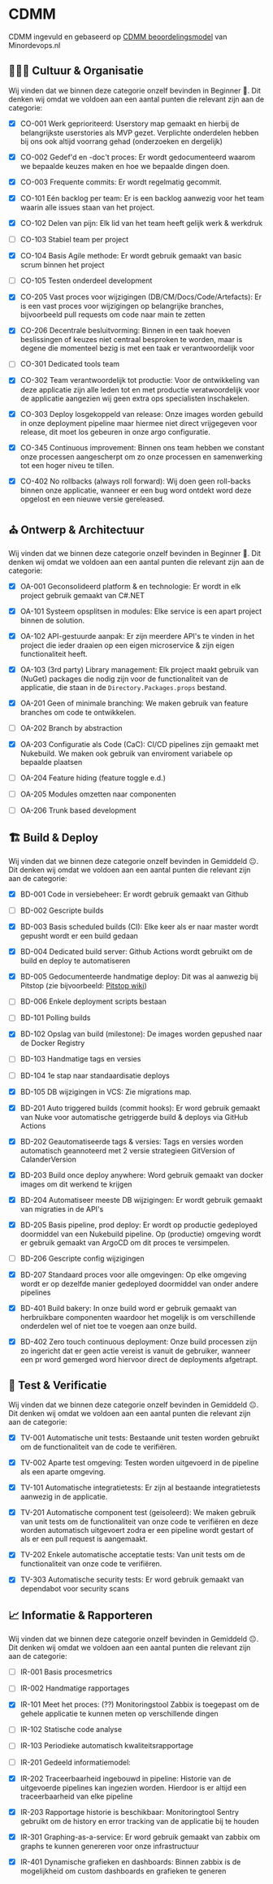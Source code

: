 # CDMM

CDMM ingevuld en gebaseerd op [CDMM beoordelingsmodel](https://minordevops.nl/beoordelingsmodel-groep.html) van Minordevops.nl

## 🧑‍🤝‍🧑 Cultuur & Organisatie

Wij vinden dat we binnen deze categorie onzelf bevinden in Beginner 🥱. Dit denken wij omdat we voldoen aan een aantal punten die relevant zijn aan de categorie:

- [x] CO-001 Werk geprioriteerd: Userstory map gemaakt en hierbij de belangrijkste userstories als MVP gezet. Verplichte onderdelen hebben bij ons ook altijd voorrang gehad (onderzoeken en dergelijk)
- [x] CO-002 Gedef'd en -doc't proces: Er wordt gedocumenteerd waarom we bepaalde keuzes maken en hoe we bepaalde dingen doen.
- [x] CO-003 Frequente commits: Er wordt regelmatig gecommit.

- [x] CO-101 Eén backlog per team: Er is een backlog aanwezig voor het team waarin alle issues staan van het project.
- [x] CO-102 Delen van pijn: Elk lid van het team heeft gelijk werk & werkdruk
- [ ] CO-103 Stabiel team per project
- [x] CO-104 Basis Agile methode: Er wordt gebruik gemaakt van basic scrum binnen het project
- [ ] CO-105 Testen onderdeel development

- [x] CO-205 Vast proces voor wijzigingen (DB/CM/Docs/Code/Artefacts): Er is een vast proces voor wijzigingen op belangrijke branches, bijvoorbeeld pull requests om code naar main te zetten
- [x] CO-206 Decentrale besluitvorming: Binnen in een taak hoeven beslissingen of keuzes niet centraal besproken te worden, maar is degene die momenteel bezig is met een taak er verantwoordelijk voor

- [ ] CO-301 Dedicated tools team
- [x] CO-302 Team verantwoordelijk tot productie: Voor de ontwikkeling van deze applicatie zijn alle leden tot en met productie veratwoordelijk voor de applicatie aangezien wij geen extra ops specialisten inschakelen.
- [x] CO-303 Deploy losgekoppeld van release: Onze images worden gebuild in onze deployment pipeline maar hiermee niet direct vrijgegeven voor release, dit moet los gebeuren in onze argo configuratie.
- [x] CO-345 Continuous improvement: Binnen ons team hebben we constant onze processen aangescherpt om zo onze processen en samenwerking tot een hoger niveu te tillen.

- [x] CO-402 No rollbacks (always roll forward): Wij doen geen roll-backs binnen onze applicatie, wanneer er een bug word ontdekt word deze opgelost en een nieuwe versie gereleased.

## ⛪ Ontwerp & Architectuur

Wij vinden dat we binnen deze categorie onzelf bevinden in Beginner 🥱. Dit denken wij omdat we voldoen aan een aantal punten die relevant zijn aan de categorie:

- [x] OA-001 Geconsolideerd platform & en technologie: Er wordt in elk project gebruik gemaakt van C#.NET

- [x] OA-101 Systeem opsplitsen in modules: Elke service is een apart project binnen de solution.
- [x] OA-102 API-gestuurde aanpak: Er zijn meerdere API's te vinden in het project die ieder draaien op een eigen microservice & zijn eigen functionaliteit heeft.
- [x] OA-103 (3rd party) Library management: Elk project maakt gebruik van (NuGet) packages die nodig zijn voor de functionaliteit van de applicatie, die staan in de `Directory.Packages.props` bestand.

- [x] OA-201 Geen of minimale branching: We maken gebruik van feature branches om code te ontwikkelen.
- [ ] OA-202 Branch by abstraction
- [x] OA-203 Configuratie als Code (CaC): CI/CD pipelines zijn gemaakt met Nukebuild. We maken ook gebruik van enviroment variabele op bepaalde plaatsen
- [ ] OA-204 Feature hiding (feature toggle e.d.)
- [ ] OA-205 Modules omzetten naar componenten
- [ ] OA-206 Trunk based development

## 🏗️ Build & Deploy

Wij vinden dat we binnen deze categorie onzelf bevinden in Gemiddeld 😐. Dit denken wij omdat we voldoen aan een aantal punten die relevant zijn aan de categorie:

- [x] BD-001 Code in versiebeheer: Er wordt gebruik gemaakt van Github
- [ ] BD-002 Gescripte builds
- [x] BD-003 Basis scheduled builds (CI): Elke keer als er naar master wordt gepusht wordt er een build gedaan
- [x] BD-004 Dedicated build server: Github Actions wordt gebruikt om de build en deploy te automatiseren
- [x] BD-005 Gedocumenteerde handmatige deploy: Dit was al aanwezig bij Pitstop (zie bijvoorbeeld: [Pitstop wiki](https://github.com/EdwinVW/pitstop/wiki/Run%20the%20application%20with%20Docker%20Compose))
- [ ] BD-006 Enkele deployment scripts bestaan

- [ ] BD-101 Polling builds
- [x] BD-102 Opslag van build (milestone): De images worden gepushed naar de Docker Registry
- [ ] BD-103 Handmatige tags en versies
- [ ] BD-104 1e stap naar standaardisatie deploys
- [x] BD-105 DB wijzigingen in VCS: Zie migrations map.

- [x] BD-201 Auto triggered builds (commit hooks): Er word gebruik gemaakt van Nuke voor automatische getriggerde build & deploys via GitHub Actions
- [x] BD-202 Geautomatiseerde tags & versies: Tags en versies worden automatisch geannoteerd met 2 versie strategieen GitVersion of CalanderVersion
- [x] BD-203 Build once deploy anywhere: Word gebruik gemaakt van docker images om dit werkend te krijgen
- [x] BD-204 Automatiseer meeste DB wijzigingen: Er wordt gebruik gemaakt van migraties in de API's
- [x] BD-205 Basis pipeline, prod deploy: Er wordt op productie gedeployed doormiddel van een Nukebuild pipeline. Op (productie) omgeving wordt er gebruik gemaakt van ArgoCD om dit proces te versimpelen.
- [ ] BD-206 Gescripte config wijzigingen
- [x] BD-207 Standaard proces voor alle omgevingen: Op elke omgeving wordt er op dezelfde manier gedeployed doormiddel van onder andere pipelines

- [x] BD-401 Build bakery: In onze build word er gebruik gemaakt van herbruikbare componenten waardoor het mogelijk is om verschillende onderdelen wel of niet toe te voegen aan onze build.
- [x] BD-402 Zero touch continuous deployment: Onze build processen zijn zo ingericht dat er geen actie vereist is vanuit de gebruiker, wanneer een pr word gemerged word hiervoor direct de deployments afgetrapt.

## 🧪 Test & Verificatie

Wij vinden dat we binnen deze categorie onzelf bevinden in Gemiddeld 😐. Dit denken wij omdat we voldoen aan een aantal punten die relevant zijn aan de categorie:

- [x] TV-001 Automatische unit tests: Bestaande unit testen worden gebruikt om de functionaliteit van de code te verifiëren.
- [x] TV-002 Aparte test omgeving: Testen worden uitgevoerd in de pipeline als een aparte omgeving.

- [x] TV-101 Automatische integratietests: Er zijn al bestaande integratietests aanwezig in de applicatie.

- [x] TV-201 Automatische component test (geisoleerd): We maken gebruik van unit tests om de functionaliteit van onze code te verifiëren en deze worden automatisch uitgevoert zodra er een pipeline wordt gestart of als er een pull request is aangemaakt.
- [x] TV-202 Enkele automatische acceptatie tests: Van unit tests om de functionaliteit van onze code te verifiëren.

- [x] TV-303 Automatische security tests: Er word gebruik gemaakt van dependabot voor security scans

## 📈 Informatie & Rapporteren

Wij vinden dat we binnen deze categorie onzelf bevinden in Gemiddeld 😐. Dit denken wij omdat we voldoen aan een aantal punten die relevant zijn aan de categorie:

- [ ] IR-001 Basis procesmetrics
- [ ] IR-002 Handmatige rapportages

- [x] IR-101 Meet het proces: (??) Monitoringstool Zabbix is toegepast om de gehele applicatie te kunnen meten op verschillende dingen
- [ ] IR-102 Statische code analyse
- [ ] IR-103 Periodieke automatisch kwaliteitsrapportage

- [ ] IR-201 Gedeeld informatiemodel:
- [x] IR-202 Traceerbaarheid ingebouwd in pipeline: Historie van de uitgevoerde pipelines kan ingezien worden. Hierdoor is er altijd een traceerbaarheid van elke pipeline
- [x] IR-203 Rapportage historie is beschikbaar: Monitoringtool Sentry gebruikt om de history en error tracking van de applicatie bij te houden

- [x] IR-301 Graphing-as-a-service: Er word gebruik gemaakt van zabbix om graphs te kunnen genereren voor onze infrastructuur

- [x] IR-401 Dynamische grafieken en dashboards: Binnen zabbix is de mogelijkheid om custom dashboards en grafieken te generen
